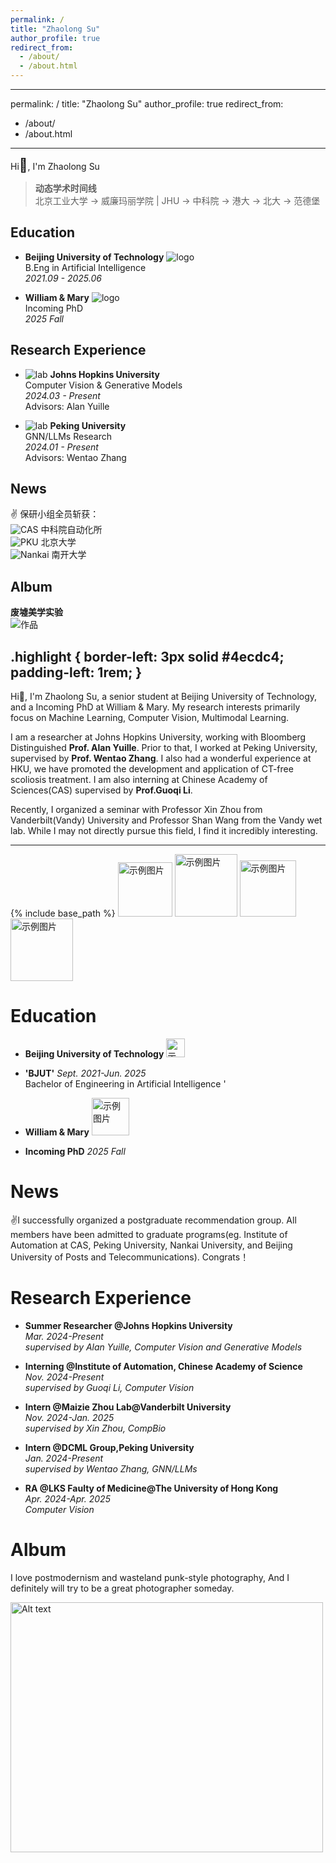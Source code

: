 ```yaml
---
permalink: /
title: "Zhaolong Su"
author_profile: true
redirect_from: 
  - /about/
  - /about.html
---
```

---
permalink: /
title: "Zhaolong Su"
author_profile: true
redirect_from: 
  - /about/
  - /about.html
---

<span class="gradient-title">Hi<span style="font-size:1.5em">🙌</span>, I'm Zhaolong Su</span>

> **动态学术时间线**  
> 北京工业大学 → 威廉玛丽学院 | JHU → 中科院 → 港大 → 北大 → 范德堡

## <span class="gradient-header">Education</span>
* **Beijing University of Technology** ![logo](images/image.png)  
  <span class="gradient-text">B.Eng in Artificial Intelligence</span>  
  *2021.09 - 2025.06*

* **William & Mary** ![logo](images/primary.jpg)  
  <span class="gradient-text">Incoming PhD</span>  
  *2025 Fall*

## <span class="gradient-header">Research Experience</span>
* ![lab](images/jhulogo.png) **Johns Hopkins University**  
  <span class="gradient-text">Computer Vision & Generative Models</span>  
  *2024.03 - Present*  
  Advisors: Alan Yuille

* ![lab](images/PKUlogo.png) **Peking University**  
  <span class="gradient-text">GNN/LLMs Research</span>  
  *2024.01 - Present*  
  Advisors: Wentao Zhang

## <span class="gradient-header">News</span>
✌️ <span class="gradient-highlight">保研小组全员斩获</span>：  
![CAS](images/caslogo.png) 中科院自动化所  
![PKU](images/pkulogo.png) 北京大学  
![Nankai](images/nankailogo.png) 南开大学

## <span class="gradient-header">Album</span>
**<span class="gradient-text">废墟美学实验</span>**  
![作品](images/29b43996eda14b16a3282b326e3f121.jpg)

.highlight {
  border-left: 3px solid #4ecdc4;
  padding-left: 1rem;
}
---
Hi🙌, I'm Zhaolong Su, a senior student at Beijing University of Technology, and a Incoming PhD at William & Mary. My research interests primarily focus on Machine Learning, Computer Vision, Multimodal Learning.

I am a researcher at Johns Hopkins University, working with Bloomberg Distinguished **Prof. Alan Yuille**. Prior to that, I  worked at Peking University, supervised by **Prof. Wentao Zhang**. I also had a wonderful experience at HKU, we have promoted the development and application of CT-free scoliosis treatment. I am also interning at Chinese Academy of Sciences(CAS) supervised by **Prof.Guoqi Li**.

Recently, I organized a seminar with Professor Xin Zhou from Vanderbilt(Vandy) University and Professor Shan Wang from the Vandy wet lab. While I may not directly pursue this field, I find it incredibly interesting.

---

{% include base_path %}
<img src="images/jhulogo.png" alt="示例图片" width="87">
<img src="images/PKUlogo.png" alt="示例图片" width="100">
<img src="images/HKUlogo.jpg" alt="示例图片" width="90">
<img src="images/bjutlogo.png" alt="示例图片" width="100">

Education
======
* **Beijing University of Technology**   <img src="images/image.png" alt="示例图片" width="30">
* **'BJUT'**
  *Sept. 2021-Jun. 2025*  
  Bachelor of Engineering in Artificial Intelligence  '

* **William & Mary**   <img src="images/primary.jpg" alt="示例图片" width="60">
* **Incoming PhD**
  *2025 Fall*  


News
=====
✌️I successfully organized a postgraduate recommendation group. All members have been admitted to graduate programs(eg. Institute of Automation at CAS, Peking University, Nankai University, and Beijing University of Posts and Telecommunications). Congrats！

Research Experience
======
* **Summer Researcher @Johns Hopkins University**  
  *Mar. 2024-Present*  
  *supervised by Alan Yuille, Computer Vision and Generative Models*
  
* **Interning @Institute of Automation, Chinese Academy of Science**  
  *Nov. 2024-Present*  
  *supervised by Guoqi Li, Computer Vision*
  
* **Intern @Maizie Zhou Lab@Vanderbilt University**  
  *Nov. 2024-Jan. 2025*  
  *supervised by Xin Zhou, CompBio*
  
* **Intern @DCML Group,Peking University**  
  *Jan. 2024-Present*  
  *supervised by Wentao Zhang, GNN/LLMs*  
  
* **RA @LKS Faulty of Medicine@The University of Hong Kong**  
  *Apr. 2024-Apr. 2025*  
  *Computer Vision*  

Album
======
I love postmodernism and wasteland punk-style photography, And I definitely will try to be a great photographer someday.

<img src="images/29b43996eda14b16a3282b326e3f121.jpg" alt="Alt text" width="500" height="400">
